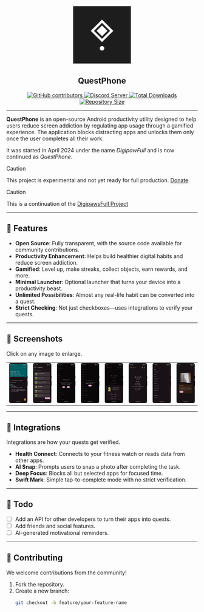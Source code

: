 <div align="center">
  <img src="fastlane/metadata/android/en-US/images/icon.png" style="width: 30%;" />
  <h2>QuestPhone</h2>

  <a href="https://github.com/questphone/questphone/graphs/contributors">
    <img src="https://img.shields.io/github/contributors/questphone/questphone" alt="GitHub contributors" />
  </a>
  <a href="https://discord.gg/RGuqaMHxAw">
    <img src="https://img.shields.io/badge/Discord%20Server-white?style=flat&logo=discord" alt="Discord Server" />
  </a>
  <a href="https://github.com/questphone/questphone/releases">
    <img src="https://img.shields.io/github/downloads/questphone/questphone/total" alt="Total Downloads" />
  </a>
  <a href="https://github.com/questphone/questphone">
    <img src="https://img.shields.io/github/repo-size/questphone/questphone" alt="Repository Size" />
  </a>
</div>

---

**QuestPhone** is an open-source Android productivity utility designed to help users reduce screen addiction by regulating app usage through a gamified experience. The application blocks distracting apps and unlocks them only once the user completes all their work.

It was started in April 2024 under the name *DigipawFull* and is now continued as *QuestPhone*.

> [!CAUTION]
> This project is experimental and not yet ready for full production. [Donate](https://digipaws.life/donate)


> [!CAUTION]
> This is a continuation of the [DigipawsFull Project](github.com/nethical6/digipaws)
---

## 🚀 Features

- **Open Source**: Fully transparent, with the source code available for community contributions.
- **Productivity Enhancement**: Helps build healthier digital habits and reduce screen addiction.
- **Gamified**: Level up, make streaks, collect objects, earn rewards, and more.
- **Minimal Launcher**: Optional launcher that turns your device into a productivity beast.
- **Unlimited Possibilities**: Almost any real-life habit can be converted into a quest.
- **Strict Checking**: Not just checkboxes—uses integrations to verify your quests.

---

## 📸 Screenshots

Click on any image to enlarge.

<table>
  <tr>
    <td><img src='fastlane/metadata/android/en-US/images/phoneScreenshots/1.png' width='120'></td>
    <td><img src='fastlane/metadata/android/en-US/images/phoneScreenshots/2.png' width='120'></td>
    <td><img src='fastlane/metadata/android/en-US/images/phoneScreenshots/3.png' width='120'></td>
    <td><img src='fastlane/metadata/android/en-US/images/phoneScreenshots/4.png' width='120'></td>
    <td><img src='fastlane/metadata/android/en-US/images/phoneScreenshots/5.png' width='120'></td>
    <td><img src='fastlane/metadata/android/en-US/images/phoneScreenshots/6.png' width='120'></td>
    <td><img src='fastlane/metadata/android/en-US/images/phoneScreenshots/7.png' width='120'></td>
    <td><img src='fastlane/metadata/android/en-US/images/phoneScreenshots/8.png' width='120'></td>
  </tr>
</table>

---

## 🔌 Integrations

Integrations are how your quests get verified.

- **Health Connect**: Connects to your fitness watch or reads data from other apps.
- **AI Snap**: Prompts users to snap a photo after completing the task.
- **Deep Focus**: Blocks all but selected apps for focused time.
- **Swift Mark**: Simple tap-to-complete mode with no strict verification.

---

## 📝 Todo

- [ ] Add an API for other developers to turn their apps into quests.
- [ ] Add friends and social features.
- [ ] AI-generated motivational reminders.

---

## 🤝 Contributing

We welcome contributions from the community!

1. Fork the repository.
2. Create a new branch:
   ```sh
   git checkout -b feature/your-feature-name
